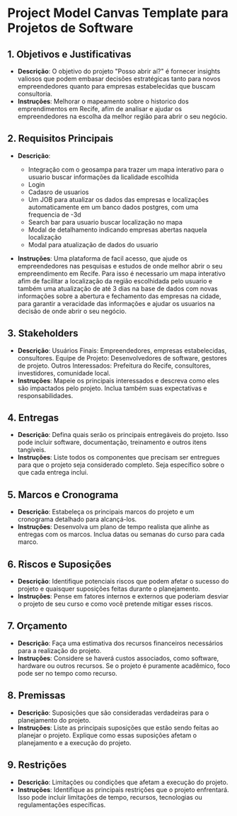# Project Model Canvas Template para Projetos de Software

## 1. Objetivos e Justificativas
- **Descrição**: O objetivo do projeto "Posso abrir aí?" é fornecer insights valiosos que podem embasar decisões estratégicas tanto para novos empreendedores quanto para empresas estabelecidas que buscam consultoria.
- **Instruções**: Melhorar o mapeamento sobre o historico dos emprendimentos em Recife, afim de analisar e ajudar  os empreendedores na escolha da melhor região para abrir o seu negócio. 

## 2. Requisitos Principais
- **Descrição**:
  - Integração com o geosampa para trazer um mapa interativo para o usuario buscar informações da licalidade escolhida
  - Login
  - Cadasro de usuarios
  - Um JOB para atualizar os dados das empresas e localizações automaticamente em um banco dados postgres, com uma frequencia de -3d
  - Search bar para usuario buscar localização no mapa
  - Modal de detalhamento indicando empresas abertas naquela localização
  - Modal para atualização de dados do usuario

- **Instruções**: Uma plataforma de facil acesso, que ajude os empreendedores nas pesquisas e estudos de onde melhor abrir o seu empreendimento em Recife. Para isso é necessario um mapa interativo afim de facilitar a localização da região escolhidada pelo usuario e também uma atualização de até 3 dias na base de dados com novas informações sobre a abertura e fechamento das empresas na cidade, para garantir a veracidade das informações e ajudar os usuarios na decisão de onde abrir o seu negócio.

## 3. Stakeholders
- **Descrição**:
Usuários Finais: Empreendedores, empresas estabelecidas, consultores.
Equipe de Projeto: Desenvolvedores de software, gestores de projeto.
Outros Interessados: Prefeitura do Recife, consultores, investidores, comunidade local.
- **Instruções**: Mapeie os principais interessados e descreva como eles são impactados pelo projeto. Inclua também suas expectativas e responsabilidades.

## 4. Entregas
- **Descrição**: Defina quais serão os principais entregáveis do projeto. Isso pode incluir software, documentação, treinamento e outros itens tangíveis.
- **Instruções**: Liste todos os componentes que precisam ser entregues para que o projeto seja considerado completo. Seja específico sobre o que cada entrega inclui.

## 5. Marcos e Cronograma
- **Descrição**: Estabeleça os principais marcos do projeto e um cronograma detalhado para alcançá-los.
- **Instruções**: Desenvolva um plano de tempo realista que alinhe as entregas com os marcos. Inclua datas ou semanas do curso para cada marco.

## 6. Riscos e Suposições
- **Descrição**: Identifique potenciais riscos que podem afetar o sucesso do projeto e quaisquer suposições feitas durante o planejamento.
- **Instruções**: Pense em fatores internos e externos que poderiam desviar o projeto de seu curso e como você pretende mitigar esses riscos.

## 7. Orçamento
- **Descrição**: Faça uma estimativa dos recursos financeiros necessários para a realização do projeto.
- **Instruções**: Considere se haverá custos associados, como software, hardware ou outros recursos. Se o projeto é puramente acadêmico, foco pode ser no tempo como recurso.

## 8. Premissas
- **Descrição**: Suposições que são consideradas verdadeiras para o planejamento do projeto.
- **Instruções**: Liste as principais suposições que estão sendo feitas ao planejar o projeto. Explique como essas suposições afetam o planejamento e a execução do projeto.

## 9. Restrições
- **Descrição**: Limitações ou condições que afetam a execução do projeto.
- **Instruções**: Identifique as principais restrições que o projeto enfrentará. Isso pode incluir limitações de tempo, recursos, tecnologias ou regulamentações específicas.
